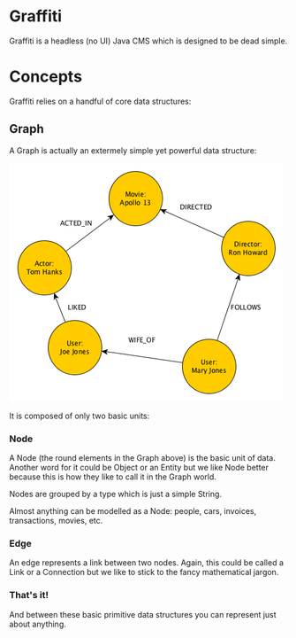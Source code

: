 # Graffiti

Graffiti is a headless (no UI) Java CMS which is designed to be dead simple. 

# Concepts

Graffiti relies on a handful of core data structures: 

## Graph

A Graph is actually an extermely simple yet powerful data structure:

![alt text](graph.png "Graph")

It is composed of only two basic units:

### Node

A Node (the round elements in the Graph above) is the basic unit of data. Another word for it could be Object or an Entity but we like Node better because this is how they like to call it in the Graph world.

Nodes are grouped by a type which is just a simple String.

Almost anything can be modelled as a Node: people, cars, invoices, transactions, movies, etc.  

### Edge

An edge represents a link between two nodes. Again, this could be called a Link or a Connection but we like to stick to the fancy mathematical jargon.

### That's it!

And between these basic primitive data structures you can represent just about anything.
